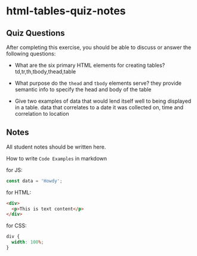 # html-tables-quiz-notes

## Quiz Questions

After completing this exercise, you should be able to discuss or answer the following questions:

- What are the six primary HTML elements for creating tables?
  td,tr,th,tbody,thead,table

- What purpose do the `thead` and `tbody` elements serve?
  they provide semantic info to specify the head and body of the table
- Give two examples of data that would lend itself well to being displayed in a table.
  data that correlates to a date it was collected on, time and correlation to location

## Notes

All student notes should be written here.

How to write `Code Examples` in markdown

for JS:

```javascript
const data = 'Howdy';
```

for HTML:

```html
<div>
  <p>This is text content</p>
</div>
```

for CSS:

```css
div {
  width: 100%;
}
```
